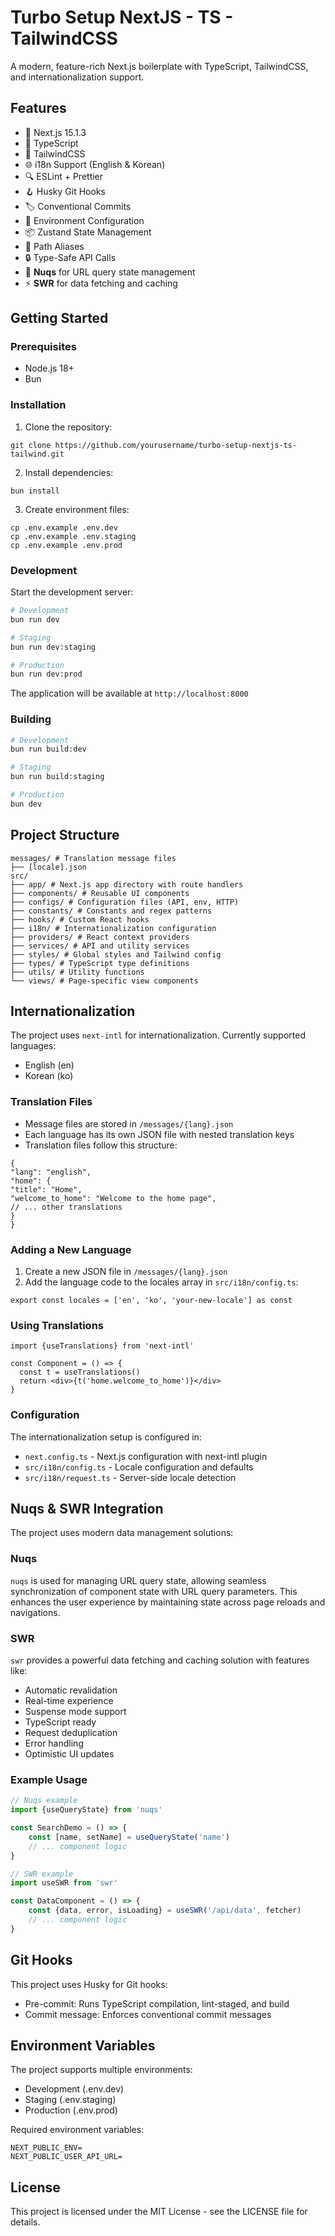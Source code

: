 # Turbo Setup NextJS - TS - TailwindCSS

A modern, feature-rich Next.js boilerplate with TypeScript, TailwindCSS, and internationalization support.

## Features

- 🚀 Next.js 15.1.3
- 📝 TypeScript
- 🎨 TailwindCSS
- 🌐 i18n Support (English & Korean)
- 🔍 ESLint + Prettier
- 🪝 Husky Git Hooks
- 🏷️ Conventional Commits
- 🔄 Environment Configuration
- 📦 Zustand State Management
- 🎯 Path Aliases
- 🔒 Type-Safe API Calls
- 🔄 **Nuqs** for URL query state management
- ⚡ **SWR** for data fetching and caching

## Getting Started

### Prerequisites

- Node.js 18+
- Bun

### Installation

1. Clone the repository:

```
git clone https://github.com/yourusername/turbo-setup-nextjs-ts-tailwind.git
```

2. Install dependencies:

```
bun install
```

3. Create environment files:

```
cp .env.example .env.dev
cp .env.example .env.staging
cp .env.example .env.prod
```

### Development

Start the development server:

```bash
# Development
bun run dev

# Staging
bun run dev:staging

# Production
bun run dev:prod
```

The application will be available at `http://localhost:8000`

### Building

```bash
# Development
bun run build:dev

# Staging
bun run build:staging

# Production
bun dev

```

## Project Structure

```
messages/ # Translation message files
├── [locale].json
src/
├── app/ # Next.js app directory with route handlers
├── components/ # Reusable UI components
├── configs/ # Configuration files (API, env, HTTP)
├── constants/ # Constants and regex patterns
├── hooks/ # Custom React hooks
├── i18n/ # Internationalization configuration
├── providers/ # React context providers
├── services/ # API and utility services
├── styles/ # Global styles and Tailwind config
├── types/ # TypeScript type definitions
├── utils/ # Utility functions
└── views/ # Page-specific view components
```

## Internationalization

The project uses `next-intl` for internationalization. Currently supported languages:

- English (en)
- Korean (ko)

### Translation Files

- Message files are stored in `/messages/{lang}.json`
- Each language has its own JSON file with nested translation keys
- Translation files follow this structure:

```
{
"lang": "english",
"home": {
"title": "Home",
"welcome_to_home": "Welcome to the home page",
// ... other translations
}
}
```

### Adding a New Language

1. Create a new JSON file in `/messages/{lang}.json`
2. Add the language code to the locales array in `src/i18n/config.ts`:

```
export const locales = ['en', 'ko', 'your-new-locale'] as const
```

### Using Translations

```
import {useTranslations} from 'next-intl'

const Component = () => {
  const t = useTranslations()
  return <div>{t('home.welcome_to_home')}</div>
}
```

### Configuration

The internationalization setup is configured in:

- `next.config.ts` - Next.js configuration with next-intl plugin
- `src/i18n/config.ts` - Locale configuration and defaults
- `src/i18n/request.ts` - Server-side locale detection

## Nuqs & SWR Integration

The project uses modern data management solutions:

### Nuqs

`nuqs` is used for managing URL query state, allowing seamless synchronization of component state with URL query parameters. This enhances the user experience by maintaining state across page reloads and navigations.

### SWR

`swr` provides a powerful data fetching and caching solution with features like:

- Automatic revalidation
- Real-time experience
- Suspense mode support
- TypeScript ready
- Request deduplication
- Error handling
- Optimistic UI updates

### Example Usage

```typescript
// Nuqs example
import {useQueryState} from 'nuqs'

const SearchDemo = () => {
	const [name, setName] = useQueryState('name')
	// ... component logic
}

// SWR example
import useSWR from 'swr'

const DataComponent = () => {
	const {data, error, isLoading} = useSWR('/api/data', fetcher)
	// ... component logic
}
```

## Git Hooks

This project uses Husky for Git hooks:

- Pre-commit: Runs TypeScript compilation, lint-staged, and build
- Commit message: Enforces conventional commit messages

## Environment Variables

The project supports multiple environments:

- Development (.env.dev)
- Staging (.env.staging)
- Production (.env.prod)

Required environment variables:

```env
NEXT_PUBLIC_ENV=
NEXT_PUBLIC_USER_API_URL=
```

## License

This project is licensed under the MIT License - see the LICENSE file for details.
